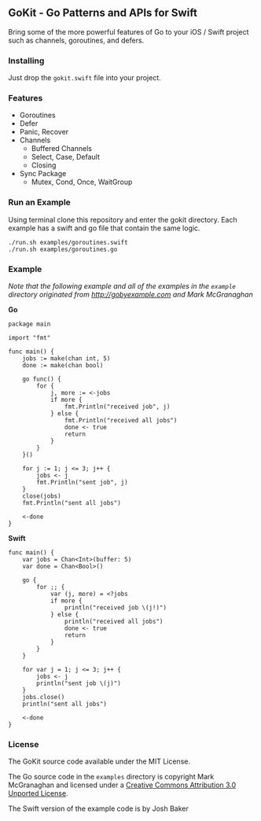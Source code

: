 ## GoKit - Go Patterns and APIs for Swift

Bring some of the more powerful features of Go to your iOS / Swift project such as channels, goroutines, and defers.


### Installing

Just drop the `gokit.swift` file into your project.

### Features

- Goroutines
- Defer
- Panic, Recover
- Channels
	- Buffered Channels
	- Select, Case, Default
	- Closing
- Sync Package
	- Mutex, Cond, Once, WaitGroup


### Run an Example

Using terminal clone this repository and enter the gokit directory.
Each example has a swift and go file that contain the same logic.

```
./run.sh examples/goroutines.swift
./run.sh examples/goroutines.go
```


### Example

*Note that the following example and all of the examples in the `example` directory originated from http://gobyexample.com and Mark McGranaghan*

**Go**

```
package main

import "fmt"

func main() {
	jobs := make(chan int, 5)
	done := make(chan bool)

	go func() {
		for {
			j, more := <-jobs
			if more {
				fmt.Println("received job", j)
			} else {
				fmt.Println("received all jobs")
				done <- true
				return
			}
		}
	}()

	for j := 1; j <= 3; j++ {
		jobs <- j
		fmt.Println("sent job", j)
	}
	close(jobs)
	fmt.Println("sent all jobs")

	<-done
}
```

**Swift**

```
func main() {
	var jobs = Chan<Int>(buffer: 5)
	var done = Chan<Bool>()

	go {
		for ;; {
			var (j, more) = <?jobs
			if more {
				println("received job \(j!)")
			} else {
				println("received all jobs")
				done <- true
				return
			}
		}
	}

	for var j = 1; j <= 3; j++ {
		jobs <- j
		println("sent job \(j)")
	}
	jobs.close()
	println("sent all jobs")

	<-done
}

```


### License

The GoKit source code available under the MIT License.

The Go source code in the `examples` directory is copyright Mark McGranaghan and licensed under a
[Creative Commons Attribution 3.0 Unported License](http://creativecommons.org/licenses/by/3.0/).

The Swift version of the example code is by Josh Baker
